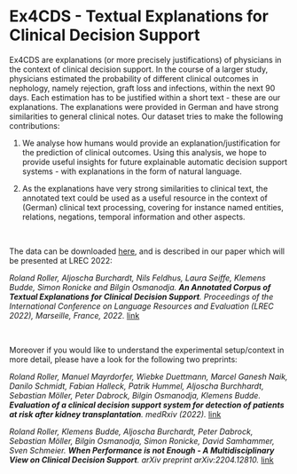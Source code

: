 # Ex4CDS - Textual Explanations for Clinical Decision Support 

Ex4CDS are explanations (or more precisely justifications) of physicians in the context of clinical decision support. In the course of a larger study, physicians estimated the probability of different clinical outcomes in nephology, namely rejection, graft loss and infections, within the next 90 days. Each estimation has to be justified within a short text - these are our explanations. The explanations were provided in German and have strong similarities to general clinical notes. Our dataset tries to make the following contributions:

1) We analyse how humans would provide an explanation/justification for the prediction of clinical outcomes. Using this analysis, we hope to provide useful insights for future explainable automatic decision support systems - with explanations in the form of natural language.

2) As the explanations have very strong similarities to clinical text, the annotated text could be used as a useful resource in the context of (German) clinical text processing, covering for instance named entities, relations, negations, temporal information and other aspects.

&nbsp;

The data can be downloaded [here](https://drive.google.com/file/d/110DUrMdXqdGAJpaUlub_Lr0w3NXU0v0C/view?usp=sharing), and is described in our paper which will be presented at LREC 2022:

*Roland Roller, Aljoscha Burchardt, Nils Feldhus, Laura Seiffe, Klemens Budde, Simon Ronicke and Bilgin Osmanodja. **An Annotated Corpus of Textual Explanations for Clinical Decision Support**. Proceedings of the International Conference on Language Resources and Evaluation (LREC 2022), Marseille, France, 2022.* [link](http://www.lrec-conf.org/proceedings/lrec2022/pdf/2022.lrec-1.248.pdf)

&nbsp;

Moreover if you would like to understand the experimental setup/context in more detail, please have a look for the following two preprints:

*Roland Roller, Manuel Mayrdorfer, Wiebke Duettmann, Marcel Ganesh Naik, Danilo Schmidt, Fabian Halleck, Patrik Hummel, Aljoscha Burchhardt, Sebastian Möller, Peter Dabrock, Bilgin Osmanodja, Klemens Budde. **Evaluation of a clinical decision support system for detection of patients at risk after kidney transplantation**. medRxiv (2022).* [link](https://www.medrxiv.org/content/10.1101/2022.05.12.22275019v1)

*Roland Roller, Klemens Budde, Aljoscha Burchardt, Peter Dabrock, Sebastian Möller, Bilgin Osmanodja, Simon Ronicke, David Samhammer, Sven Schmeier. **When Performance is not Enough - A Multidisciplinary View on Clinical Decision Support**. arXiv preprint arXiv:2204.12810.* [link](https://arxiv.org/pdf/2204.12810.pdf)


